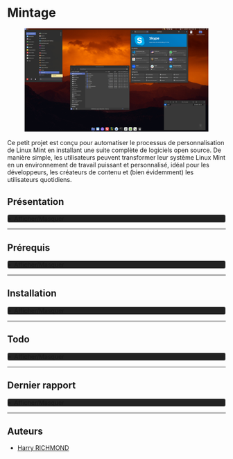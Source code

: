 # Mintage

<figure>
  <img src="./DATA/preview.jpg" alt="Preview" title="Screenshot de Mintage">
</figure>

Ce petit projet est conçu pour automatiser le processus de personnalisation de Linux Mint en installant une suite complète de logiciels open source. De manière simple, les utilisateurs peuvent transformer leur système Linux Mint en un environnement de travail puissant et personnalisé, idéal pour les développeurs, les créateurs de contenu et (bien évidemment) les utilisateurs quotidiens.

## Présentation

<details style="background-color: #222222; border: 1px solid #ccc; border-radius: 4px;">
<summary>Afficher/Masquer</summary>

### Fonctionnalités

- **Installation Automatique** : Déployez votre environnement personnalisé sans intervention manuelle.
- **Suite Complète** : Le script inclut des logiciels pour le développement, la bureautique, le multimédia, et plus encore.
- **Open Source** : Tous les logiciels installés sont open source, garantissant transparence et respect de la vie privée.
- **Thème Préconfiguré** : Profitez d'un thème sobre et fonctionnel, conçu pour une expérience utilisateur optimale.

### Liste de logiciels

Une liste non exhaustive des logiciels inclus dans ce script :

- **Développement**: Codium, Git, Docker
- **Bureautique**: LibreOffice, Thunderbird
- **Multimédia**: GIMP, Kodi
- **Internet**: Vivaldi, FileZilla
- ...et beaucoup d'autres !

Vous pouvez aussi consulter [la liste complète](./DATA/complete-list.md).

### Contributions

Les contributions sont les bienvenues ! Si vous avez des suggestions ou des améliorations, n'hésitez pas à soumettre une pull request ou à ouvrir une issue.

### License

Distribué sous la licence GPLv3. Voir `LICENSE` pour plus d'informations.

</details>

---

## Prérequis

<details style="background-color: #222222; border: 1px solid #ccc; border-radius: 4px;">
<summary>Afficher/Masquer</summary>

Une clean install de [la dernière version de Linux Mint](https://www.linuxmint.com) est nécessaire.
Pour info pour coller dans le terminal il faut utiliser `CTRL + SHIFT + V` et pour copier `CTRL + SHIFT + C`.
`CTRL + C` sert à quitter dans le terminal.

Choisir les miroirs de téléchargement pour les mises à jour (prenez les plus rapides)
Pour ouvrir le terminal : `CTRL + ALT + T`

```bash
/usr/bin/software-properties-gtk
```

Ensuite choisissez les drivers

```bash
driver-manager
```

Installez les drivers propriétaires et "Appliquer les changements", puis fermez.

Faire les mise à jour

```bash
mintupdate
```

Et installer nala, une surcouche du gestionnaire apt

```bash
# Nala
sudo apt install -y nala expect curl wget
# puis changer les miroir de dl avec :
sudo nala fetch
# en répondant "2 3 4" sans oublier les espaces entre eux
# ou plus simplement (mais semble ne pas toujours marcher)
echo -e "2 3 4\nY" | sudo nala fetch
```

Il y a une source défaillante chez moi "linuxmirrors.ir", c'est pour ça que c'est "2 3 4" et non "1 2 3"
Si vous avez besoin de gérer les sources (inutile ici) ouvrez "Gestionnaire de mises à jour" et allez dans "Edition/Sources de logiciels", allez ensuite dans "Dépôts supplémentaires" et décochez la ou les sources en question.

### Téléchargement

Depuis le terminal, on télécharge [la dernière release](https://github.com/RogerBytes/Mintage/releases/latest) et on la décompresse :

```bash
latest_url=$(curl -sL -w '%{url_effective}\n' https://github.com/RogerBytes/Mintage/releases/latest -o /dev/null)
download_url="${latest_url/tag\/v/download/v}/Mintage-${latest_url##*/}.tar.gz"
wget $download_url
file=$(find . -name 'Mintage*.tar.gz' -print -quit)
tar -xvf "$file"
folder_name=$(tar -tf "$file" | head -1 | cut -f1 -d"/")
rm $file

```

</details>

---

## Installation

<details style="background-color: #222222; border: 1px solid #ccc; border-radius: 4px;">
<summary>Afficher/Masquer</summary>

### Installation scriptée

Dans le terminal, dans le dossier extrait depuis l'archive (l'on y est déjà après avoir fait les prérequis)

```bash
cd $HOME/Mintage/ && ./prerequis.sh
```

Puis dans un nouveau terminal :

```bash
cd $HOME/Mintage/ && ./install.sh
```

Puis faire un reboot.
Après le redémarrage lancez Jdownloader et Thunderbird une première fois, puis fermez les tous.

Ensuite, lancez :

```bash
cd $HOME/Mintage/ && ./after-reboot.sh
```

### Installations manuelles

#### Grub Cutomizer

Si Dual-Boot seulement !
Dans un terminal :

```bash
grub-customizer
```

Dans Grub customizer mettez "calmgrub" comme thème avec l’icône de "+" dans l'onglet "apparence" (mettez calmgrub.tar.gz qui se trouve dans /racine du système) faites "appliquer" et enregistrez.

#### Gestionnaire de mises à jour

Dans "Gestionnaire de mises à jour" allez dans "Édition/Préférences", allez dans l'onglet "Paquet" et cochez les maj cinnamon et flatpak, ensuite allez dans l'onglet "Automatisation" et cochez tout sauf le dernier "Retirer les noyaux obsolètes et leurs dépendances".

#### Dual Boot avec Windows

Si Dual-Boot seulement !

Dans un terminal :

```bash
gnome-disks
```

Trouvez le disque où est installé Windows, puis chez la partition NTFS où il se trouve, sélectionnez-le puis cliquez
sur la petite roue de paramétrage. Choisissez l'option "modifier les options de montage",
Décochez "Réglages par défaut de la session" et décochez tout puis faîtes "Valider.

Attention, si vous avez un dual boot avec windows, il faut ABSOLUMENT que vous désactiviez le fastboot sur votre session windows, sinon les autres disques ne seront jamais démontés correctement de la session windows (bravo microsoft pour cet éclair de génie).
[Désactiver le démarrage rapide de windows](https://www.malekal.com/desactiver-demarrage-rapide-windows-10-11/)

#### Appimages

Depuis le dossier caché `~/ApplicationsTemp` (qui sert à un gestionnaire pour stocker les appimages) lancez chacune des applications.
Vous pouvez supprimer le dossier après.

#### LanguageTools pour LibreOffice

Dans LibreOffice allez dans "Outils/Extensions..."
Puis "Ajouter" et choisir "LanguageTool-stable.oxt"
Dans LibreOffice aller dans "Outils/Options" (ou 'Alt+F12'), puis :
"Langues et locales/Linguistique"
Allez dans l'encart "Modules linguistiques disponibles", puis :
Décochez "Vérificateur orthographique Hunspell"

#### Derniers réglages

Sinon sur votre bureau 'clic droit' > personnaliser :
décochez "ajustement automatique", puis cliquez en bas sur "Paramètre du bureau"
Décochez le poste de travail et cochez le dossier personnel

Lancez Xpad une première fois depuis le menu.

Clic droit sur l’icône "préférences" dans l'onglet "au démarrage, cochez "Démarrer Xpad automatiquement après l'ouverture de session".

Pour lancer une détection des capteurs thermiques et autres :

```bash
sudo sensors-detect
```

Lancer toutes les applications s'y trouvant pour que AppImage Launcher propose l'intégration


### Installation terminée

Dans votre dossier utilisateur se trouve le dossier Mintage : vous pouvez maintenant le supprimer.
Une documentation avec plein de conseils et astuces se trouve dans `~/Local/Documentation`.

Depuis la logithèque vous pouvez ajoutez les flatpak non certifiés dans les paramètres. Il s'agit de paquets maintenu par un tiers et non par leur developpeur, peut provoquer des failles de sécurité.

Votre installation est terminée, amusez-vous bien sur Linux Mint !

</details>

---

## Todo

<details style="background-color: #222222; border: 1px solid #ccc; border-radius: 4px;">
<summary>Afficher/Masquer</summary>

1. Faire un script de customisation pour une nouvelle session.
2. Faire une application simple pour changer de runtime Java.

</details>

---

## Dernier rapport

<details style="background-color: #222222; border: 1px solid #ccc; border-radius: 4px;">
<summary>Afficher/Masquer</summary>

### Problèmes

Les extensions de floorp ne sont pas correctement installées (patch en cours)

### Observations


#### Les appli flatpak sans support de thème

- Ciano - Compression et conversion de fichiers audio et vidéo
- Mousai - io.github.seadve.Mousai
- Téléchargeur de vidéo - com.github.unrud.VideoDownloader
- etc

Non fixable tant que les dernières màj de libadwaita ne seront pas incluses dans linux mint.

</details>

---

## Auteurs

- [Harry RICHMOND](https://github.com/RogerBytes)
